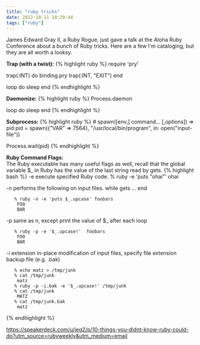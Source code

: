 ```yaml
---
title: "ruby tricks"
date: 2012-10-11 18:29:44
tags: ["ruby"]
---
```


<p>
James Edward Gray II, a Ruby Rogue, just gave a talk at the Aloha Ruby Conference about a bunch of Ruby tricks. Here are a few I'm cataloging, but they are all worth a looksy.
</p>

<p>
<b>Trap (with a twist):</b>
{% highlight ruby %}
require 'pry'

trap(:INT) do
  binding.pry
  trap(:INT, "EXIT")
end

loop do
  sleep
end
{% endhighlight %}
</p>

<p>
<b>Daemonize:</b>
{% highlight ruby %}
Process.daemon

loop do
  sleep
end
{% endhighlight %}
</p>

<p>
<b>Subprocess:</b>
{% highlight ruby %}
# spawn([env,] command... [,options]) => pid
pid = spawn({"VAR" => 7564}, 
           "/usr/local/bin/program", 
           in: open("input-file"))

Process.wait(pid)
{% endhighlight %}
</p>

<p>
<b>Ruby Command Flags:</b><br />
The Ruby executable has many useful flags as well, recall that the global variable <span class="mono">$_</span> in Ruby has the value of the last string read by <span class="mono">gets</span>.
{% highlight bash %}
-e    execute specified Ruby code.
       % ruby -e 'puts "ohai"'
       ohai

-n    performs the following on input files.
       while gets
           ...
       end

       % ruby -n -e 'puts $_.upcase' foobars
        FOO
        BAR

-p    same as n, except print the value of $_ after each loop

       % ruby -p -e '$_.upcase!'  foobars
        FOO
        BAR


-i    extension   in-place modification of input files, 
      specify file extension backup file (e.g. .bak) 

       % echo matz > /tmp/junk
       % cat /tmp/junk
        matz
       % ruby -p -i.bak -e '$_.upcase!' /tmp/junk
       % cat /tmp/junk
        MATZ
       % cat /tmp/junk.bak
        matz

{% endhighlight %}
</p>

<p>
<a href="https://speakerdeck.com/u/jeg2/p/10-things-you-didnt-know-ruby-could-do?utm_source=rubyweekly&utm_medium=email">https://speakerdeck.com/u/jeg2/p/10-things-you-didnt-know-ruby-could-do?utm_source=rubyweekly&utm_medium=email</a>
</p>
